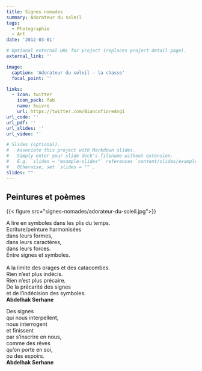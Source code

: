 ```yaml
---
title: Signes nomades
summary: Adorateur du soleil
tags:
  - Photographie
  - Art
date: '2012-03-01'

# Optional external URL for project (replaces project detail page).
external_link: ''

image:
  caption: 'Adorateur du soleil - la chasse'
  focal_point: ''

links:
  - icon: twitter
    icon_pack: fab
    name: Suivre
    url: https://twitter.com/BiancofioreAng1
url_code: ''
url_pdf: ''
url_slides: ''
url_video: ''

# Slides (optional).
#   Associate this project with Markdown slides.
#   Simply enter your slide deck's filename without extension.
#   E.g. `slides = "example-slides"` references `content/slides/example-slides.md`.
#   Otherwise, set `slides = ""`.
slides: ""
---
```


## Peintures et poèmes

{{< figure src="signes-nomades/adorateur-du-soleil.jpg">}}

A lire en symboles dans les plis du temps. <br>
Ecriture/peinture harmonisées <br>
dans leurs formes, <br>
dans leurs caractères, <br>
dans leurs forces. <br>
Entre signes et symboles. <br>    
A la limite des orages et des catacombes. <br>
Rien n’est plus indécis. <br>
Rien n’est plus précaire. <br>
De la précarité des signes <br>
et de l’indécision des symboles. <br>
<b>Abdelhak Serhane</b>

Des signes <br>
qui nous interpellent, <br>
nous interrogent <br>
et finissent <br>
par s’inscrire en nous, <br>
comme des rêves <br>
qu’on porte en soi, <br>
ou des espoirs. <br>
<b>Abdelhak Serhane</b>